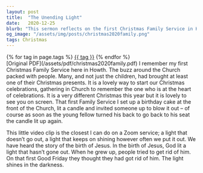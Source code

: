 ```yaml
---
layout: post
title:  "The Unending Light"
date:   2020-12-25
blurb: "This sermon reflects on the first Christmas Family Service in Howth and the enduring light of Jesus. Despite the changes brought by the pandemic, the sermon emphasizes the importance of remembering Jesus, the heart of Christmas celebrations. It uses the metaphor of a light that doesn't go out, symbolizing Jesus' enduring presence and influence."
og_image: "/assets/img/posts/christmas2020family.png"
tags: Christmas
---    
```

<div class="tag-pills">
    {% for tag in page.tags %}
    <a href="{{ site.baseurl }}/tag/{{ tag | slugify }}" class="tag-pill">{{ tag }}</a>
    {% endfor %}
</div>
[Original PDF](/assets/pdf/christmas2020family.pdf)
I remember my first Christmas Family Service here in Howth. The buzz around the Church packed with people. Many, and not just the children, had brought at least one of their Christmas presents. It is a lovely way to start our Christmas celebrations, gathering in Church to remember the one who is at the heart of celebrations. It is a very different Christmas this year but it is lovely to see you on screen. That first Family Service I set up a birthday cake at the front of the Church, lit a candle and invited someone up to blow it out – of course as soon as the young fellow turned his back to go back to his seat the candle lit up again.

This little video clip is the closest I can do on a Zoom service; a light that doesn’t go out, a light that keeps on shining however often we put it out. We have heard the story of the birth of Jesus. In the birth of Jesus, God lit a light that hasn’t gone out. When he grew up, people tried to get rid of him. On that first Good Friday they thought they had got rid of him. The light shines in the darkness.

